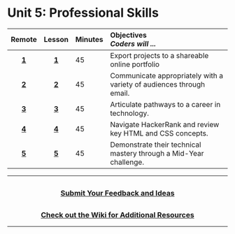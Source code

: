 # Unit 5: Professional Skills

|Remote|                                                    Lesson                                                     | Minutes | Objectives <br> _Coders will ..._                                    |
| :-----------------------------------------------------------------------------------------------------------: | :-----: | :------------------------------------------------------------------- |:-----|
|[**1**](https://docs.google.com/presentation/d/1lubHEFeydu08jurqg6GVzhFAnI8mx1GFgbkalNJhBW8/edit#slide=id.g87094fcff7_0_4)| [**1**](https://docs.google.com/presentation/d/1oOEQkrPMqnoU41ybT9NiyagSr7V8DK-p6xwm8Q0JlXA/edit?usp=sharing) |   45    | Export projects to a shareable online portfolio                      |
|[**2**](https://docs.google.com/presentation/d/1Kh7PST1AbF9iNLa5AdIKaFxJp_VjKU9yeI8vEr-Aoa0/edit#slide=id.g87094fcff7_0_4)| [**2**](https://docs.google.com/presentation/d/13l1a3NbZUAUzPBbkY-Jtf3N2CTvxyJADTul1MGBH0Cs/edit?usp=sharing) |   45    | Communicate appropriately with a variety of audiences through email. |
|[**3**](https://docs.google.com/presentation/d/19An9y87Z14AUiMc5VSvmNRDSxYXyU2998Ed4SGIFvEw/edit#slide=id.g87094fcff7_0_4)| [**3**](https://docs.google.com/presentation/d/13wBMQGl8RfSANsWUBrK3OIkooFD9bLp1h6IKEY7M2WI/edit?usp=sharing) |   45    | Articulate pathways to a career in technology.                     |
|[**4**](https://docs.google.com/presentation/d/17rR0Glhh3GBaglec0ATj9McWm6eCu7uCkAwg5iA_xF8/edit#slide=id.g87094fcff7_0_4)| [**4**](https://docs.google.com/presentation/d/1GLMRPKS5mmXkncya6XtE4GrCV83esr7ViCPKteUWqYo/edit?usp=sharing) |   45    | Navigate HackerRank and review key HTML and CSS concepts.            |
|[**5**](https://docs.google.com/presentation/d/1nw4BXwERVLzTp1HMJfsX_5XZcm1Vjz6mXJwL2lj_KQU/edit)| [**5**](https://docs.google.com/presentation/d/18XIET48T-vOn6KdUIgck_vbh7MlWc4mafqVuztmxppk/edit?usp=sharing) |   45    | Demonstrate their technical mastery through a Mid-Year challenge.    |

---
## <h3 align="center"><a href="https://docs.google.com/forms/d/e/1FAIpQLSc4oUNSthmU63TqlzUOOWd3buX3tGVIPRNDm0tsLB_nOONRLQ/viewform">Submit Your Feedback and Ideas</a></h3>

## <h3 align="center"><a href="https://github.com/itscodenation/curriculum-21-22/wiki">Check out the Wiki for Additional Resources</a></h3>

---